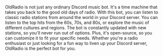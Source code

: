 OldRadio is not just any ordinary Discord music bot. It's a time machine that takes you back to the good old days of radio. With this bot, you can listen to classic radio stations from around the world in your Discord server. You can listen to the top hits from the 60s, 70s, and 80s, or explore the music of different cultures and regions. The bot is constantly updated with new stations, so you'll never run out of options. Plus, it's open-source, so you can customize it to fit your specific needs. Whether you're a radio enthusiast or just looking for a fun way to liven up your Discord server, OldRadio is the perfect bot for you.
